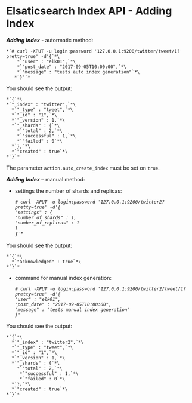 Elsaticsearch Index API - Adding Index
=======================

***Adding Index*** - autormatic method:

	*`# curl -XPUT -u login:password '127.0.0.1:9200/twitter/tweet/1?pretty=true' -d'{`*\
	    *`"user" : "elk01",`*\
	    *`"post_date" : "2017-09-05T10:00:00",`*\
	    *`"message" : "tests auto index generation"`*\
	   *`}'`*

You should see the output:

	*`{`*\
	*`"_index" : "twitter",`*\
	  *`"_type" : "tweet",`*\
	  *`"_id" : "1",`*\
	  *`"_version" : 1,`*\
	  *`"_shards" : {`*\
	    *`"total" : 2,`*\
	    *`"successful" : 1,`*\
	    *`"failed" : 0`*\
	  *`},`*\
	  *`"created" : true`*\
	*`}`*

The parameter `action.auto_create_index` must be set on `true`.

***Adding Index*** – manual method:
- settings the number of shards and replicas:

	*`# curl -XPUT -u login:password '127.0.0.1:9200/twitter2?pretty=true' -d'{`*\
			*`"settings" : {`*\
			*`"number_of_shards" : 1,`*\
			*`"number_of_replicas" : 1`*\
			*`}`*\
		       }'`*
	       
You should see the output:

	*`{`*\
	  *`"acknowledged" : true`*\
	*`}`*

- command for manual index generation:

	*`# curl -XPUT -u login:password '127.0.0.1:9200/twitter2/tweet/1?pretty=true' -d'{`*\
				*`"user" : "elk01",`*\
				*`"post_date" : "2017-09-05T10:00:00",`*\
				*`"message" : "tests manual index generation"`*\
			*`}'`*
		
You should see the output:

	*`{`*\
	  *`"_index" : "twitter2",`*\
	  *`"_type" : "tweet",`*\
	  *`"_id" : "1",`*\
	  *`"_version" : 1,`*\
	  *`"_shards" : {`*\
	    *`"total" : 2,`*\
	     *`"successful" : 1,`*\
	     *`"failed" : 0`*\
	  *`},`*\
	  *`"created" : true`*\
	*`}`*

